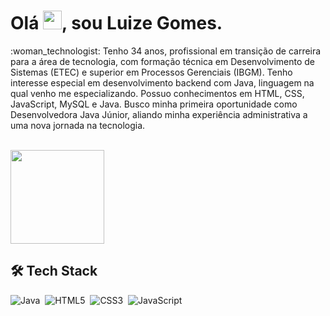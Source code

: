 <h1> Olá <img src="https://raw.githubusercontent.com/kaueMarques/kaueMarques/master/hi.gif" height="30px">, sou Luize Gomes.</h1>  
<p> :woman_technologist: Tenho 34 anos, profissional em transição de carreira para a área de tecnologia, com formação técnica em Desenvolvimento de Sistemas (ETEC) e superior em Processos Gerenciais (IBGM). Tenho interesse especial em desenvolvimento backend com Java, linguagem na qual venho me especializando. Possuo conhecimentos em HTML, CSS, JavaScript, MySQL e Java. Busco minha primeira oportunidade como Desenvolvedora Java Júnior, aliando minha experiência administrativa a uma nova jornada na tecnologia.</p> 
<br> 

<img height="150em" src="https://github-readme-stats.vercel.app/api/top-langs/?username=luizegomes&theme=omni&hide_border=false&&layout=compact"/>

## 🛠  Tech Stack

![Java](https://img.shields.io/badge/java-%23ED8B00.svg?style=for-the-badge&logo=openjdk&logoColor=white)&nbsp;
![HTML5](https://img.shields.io/badge/html5-%23E34F26.svg?style=for-the-badge&logo=html5&logoColor=white)&nbsp;
![CSS3](https://img.shields.io/badge/css3-%231572B6.svg?style=for-the-badge&logo=css3&logoColor=white)&nbsp;
![JavaScript](https://img.shields.io/badge/javascript-%23323330.svg?style=for-the-badge&logo=javascript&logoColor=%23F7DF1E)&nbsp;
